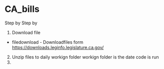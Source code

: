 # CA_bills
Step by Step by 

1. Download file
  - filedownload - Downloadfiles form https://downloads.leginfo.legislature.ca.gov/
2. Unzip files to daily workign folder
  workign folder is the date code is run
3. 